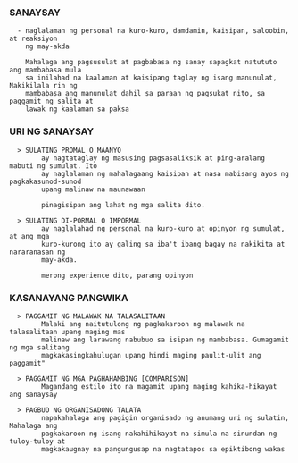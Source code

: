 ### SANAYSAY
      - naglalaman ng personal na kuro-kuro, damdamin, kaisipan, saloobin, at reaksiyon
        ng may-akda

        Mahalaga ang pagsusulat at pagbabasa ng sanay sapagkat natututo ang mambabasa mula
        sa inilahad na kaalaman at kaisipang taglay ng isang manunulat, Nakikilala rin ng
        mambabasa ang manunulat dahil sa paraan ng pagsukat nito, sa paggamit ng salita at
        lawak ng kaalaman sa paksa

### URI NG SANAYSAY
      > SULATING PROMAL O MAANYO
            ay nagtataglay ng masusing pagsasaliksik at ping-aralang mabuti ng sumulat. Ito
            ay naglalaman ng mahalagaang kaisipan at nasa mabisang ayos ng pagkakasunod-sunod
            upang malinaw na maunawaan

            pinagisipan ang lahat ng mga salita dito.

      > SULATING DI-PORMAL O IMPORMAL
            ay naglalahad ng personal na kuro-kuro at opinyon ng sumulat, at ang mga 
            kuro-kurong ito ay galing sa iba't ibang bagay na nakikita at nararanasan ng
            may-akda.

            merong experience dito, parang opinyon

### KASANAYANG PANGWIKA
      > PAGGAMIT NG MALAWAK NA TALASALITAAN 
            Malaki ang naitutulong ng pagkakaroon ng malawak na talasalitaan upang maging mas
            malinaw ang larawang nabubuo sa isipan ng mambabasa. Gumagamit ng mga salitang
            magkakasingkahulugan upang hindi maging paulit-ulit ang paggamit"

      > PAGGAMIT NG MGA PAGHAHAMBING [COMPARISON]
            Magandang estilo ito na magamit upang maging kahika-hikayat ang sanaysay

      > PAGBUO NG ORGANISADONG TALATA
            napakahalaga ang pagigin organisado ng anumang uri ng sulatin, Mahalaga ang 
            pagkakaroon ng isang nakahihikayat na simula na sinundan ng tuloy-tuloy at
            magkakaugnay na pangungusap na nagtatapos sa epiktibong wakas
